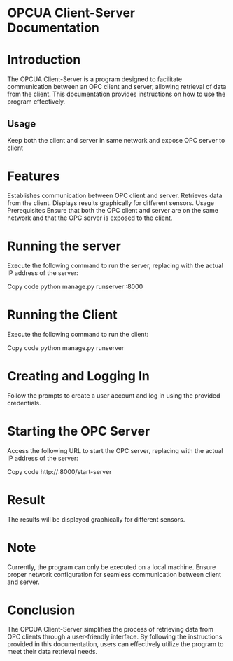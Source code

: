 # OPCUA Client-Server Documentation

# Introduction

The OPCUA Client-Server is a program designed to facilitate communication between an OPC client and server, allowing retrieval of data from the client. This documentation provides instructions on how to use the program effectively.

## Usage
Keep both the client and server in same network and expose OPC server to client

# Features
Establishes communication between OPC client and server.
Retrieves data from the client.
Displays results graphically for different sensors.
Usage
Prerequisites
Ensure that both the OPC client and server are on the same network and that the OPC server is exposed to the client.

# Running the server
Execute the following command to run the server, replacing <server-ip> with the actual IP address of the server:


Copy code
python manage.py runserver <server-ip>:8000

# Running the Client
Execute the following command to run the client:

Copy code
python manage.py runserver


# Creating and Logging In
Follow the prompts to create a user account and log in using the provided credentials.

# Starting the OPC Server
Access the following URL to start the OPC server, replacing <server-ip> with the actual IP address of the server:

Copy code
http://<server-ip>:8000/start-server


# Result
The results will be displayed graphically for different sensors.

# Note
Currently, the program can only be executed on a local machine.
Ensure proper network configuration for seamless communication between client and server.

# Conclusion
The OPCUA Client-Server simplifies the process of retrieving data from OPC clients through a user-friendly interface. By following the instructions provided in this documentation, users can effectively utilize the program to meet their data retrieval needs.
